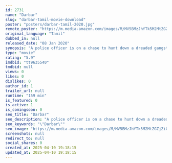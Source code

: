 ```yaml
---
id: 2731
name: "Darbar"
slug: "darbar-tamil-movie-download"
poster: "posters/darbar-tamil-2020.jpg"
remote_poster: "https://m.media-amazon.com/images/M/MV5BMzJhYTk5M2MtZGZjZi00MDBiLWJmZDktYjhmNjJiNzM0N2UyXkEyXkFqcGc@._V1_SX300.jpg"
original_language: "Tamil"
dubbed_in: null
released_date: "08 Jan 2020"
synopsis: "A police officer is on a chase to hunt down a dreaded gangster to fulfill his own secret agenda."
type: "movie"
rating: "5.9"
imdbid: "tt9635540"
tmdbid: null
views: 0
likes: 0
dislikes: 0
author_id: 1
trailer_url: null
runtime: "159 min"
is_featured: 0
is_active: 1
is_comingsoon: 0
seo_title: "Darbar"
seo_description: "A police officer is on a chase to hunt down a dreaded gangster to fulfill his own secret agenda."
seo_keywords: "\"Darbar\""
seo_image: "https://m.media-amazon.com/images/M/MV5BMzJhYTk5M2MtZGZjZi00MDBiLWJmZDktYjhmNjJiNzM0N2UyXkEyXkFqcGc@._V1_SX300.jpg"
screenshots: null
redirect_to: null
social_shares: 0
created_at: 2025-04-10 19:18:15
updated_at: 2025-04-10 19:18:15
---
```


